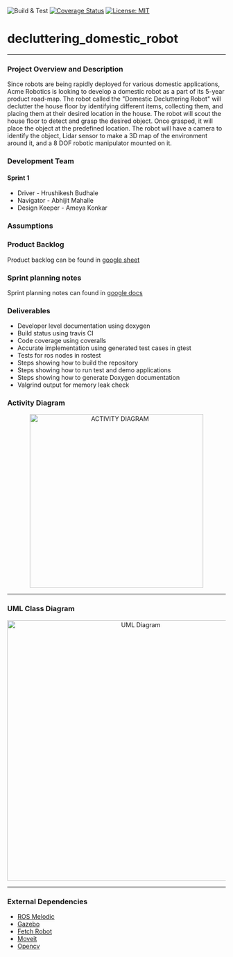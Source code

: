 ![Build & Test](https://github.com/HrushikeshBudhale/decluttering_domestic_robot/workflows/Build%20&%20Test/badge.svg)
[![Coverage Status](https://coveralls.io/repos/github/HrushikeshBudhale/decluttering_domestic_robot/badge.svg?branch=sprint1)](https://coveralls.io/github/HrushikeshBudhale/decluttering_domestic_robot?branch=sprint1)
[![License: MIT](https://img.shields.io/badge/License-MIT-yellow.svg)](https://opensource.org/licenses/MIT)
# decluttering_domestic_robot

---

### Project Overview and Description
Since robots are being rapidly deployed for various domestic applications, Acme Robotics is looking to develop a domestic robot as a part of its 5-year product road-map. The robot called the "Domestic Decluttering Robot" will declutter the house floor by identifying different items, collecting them, and placing them at their desired location in the house.  The robot will scout the house floor to detect and grasp the desired object. Once grasped, it will place the object at the predefined location. The robot will have a camera to identify the object, Lidar sensor to make a 3D map of the environment around it, and a 8 DOF robotic manipulator mounted on it.
 
### Development Team
#### Sprint 1
* Driver        - Hrushikesh Budhale
* Navigator     - Abhijit Mahalle
* Design Keeper - Ameya Konkar

### Assumptions

### Product Backlog
Product backlog can be found in [google sheet](https://docs.google.com/spreadsheets/d/1uLx1TDejwb_q-EkkCh65zcsgOdo6YiGDN0ZlcO-tUYo/edit?usp=sharing)

### Sprint planning notes
Sprint planning notes can found in [google docs](https://docs.google.com/document/d/1j18MeeHkREd-rwEOQwoSgQbipBhqeb5pdRHkQmvJkCU/edit?usp=sharing)

### Deliverables
* Developer level documentation using doxygen
* Build status using travis CI
* Code coverage using coveralls
* Accurate implementation using generated test cases in gtest
* Tests for ros nodes in rostest
* Steps showing how to build the repository
* Steps showing how to run test and demo applications
* Steps showing how to generate Doxygen documentation
* Valgrind output for memory leak check

### Activity Diagram
<p align="center">
  <img src="https://github.com/HrushikeshBudhale/decluttering_domestic_robot/blob/sprint1/uml/initial/activity_diagram.png" alt="ACTIVITY DIAGRAM" width="400"/>
</p>

---

### UML Class Diagram
<p align="center">
  <img src="https://github.com/HrushikeshBudhale/decluttering_domestic_robot/blob/sprint1/uml/initial/class_diagram.png" alt="UML Diagram" width="600"/>
</p>

---

### External Dependencies
- [ROS Melodic](http://wiki.ros.org/melodic/Installation/Ubuntu)
- [Gazebo](http://gazebosim.org/)
- [Fetch Robot](http://docs.fetchrobotics.com/)
- [Moveit](https://moveit.ros.org/)
- [Opencv](https://github.com/opencv/opencv)
